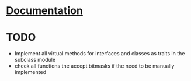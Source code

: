 # [Documentation](https://zunixorn.github.io/gimp-rs/)

# TODO
* Implement all virtual methods for interfaces and classes as traits in the subclass module
* check all functions the accept bitmasks if the need to be manually implemented
